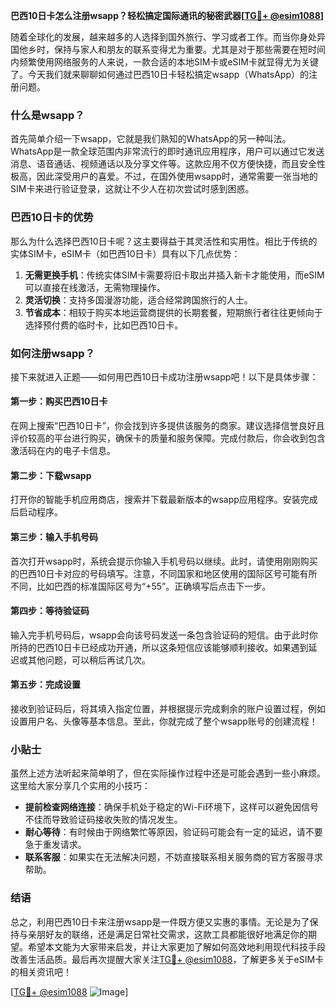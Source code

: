 **巴西10日卡怎么注册wsapp？轻松搞定国际通讯的秘密武器[[TG💪+ @esim1088](https://t.me/s/esim1088)]**

随着全球化的发展，越来越多的人选择到国外旅行、学习或者工作。而当你身处异国他乡时，保持与家人和朋友的联系变得尤为重要。尤其是对于那些需要在短时间内频繁使用网络服务的人来说，一款合适的本地SIM卡或eSIM卡就显得尤为关键了。今天我们就来聊聊如何通过巴西10日卡轻松搞定wsapp（WhatsApp）的注册问题。

### 什么是wsapp？

首先简单介绍一下wsapp，它就是我们熟知的WhatsApp的另一种叫法。WhatsApp是一款全球范围内非常流行的即时通讯应用程序，用户可以通过它发送消息、语音通话、视频通话以及分享文件等。这款应用不仅方便快捷，而且安全性极高，因此深受用户的喜爱。不过，在国外使用wsapp时，通常需要一张当地的SIM卡来进行验证登录，这就让不少人在初次尝试时感到困惑。

### 巴西10日卡的优势

那么为什么选择巴西10日卡呢？这主要得益于其灵活性和实用性。相比于传统的实体SIM卡，eSIM卡（如巴西10日卡）具有以下几点优势：

1. **无需更换手机**：传统实体SIM卡需要将旧卡取出并插入新卡才能使用，而eSIM可以直接在线激活，无需物理操作。
2. **灵活切换**：支持多国漫游功能，适合经常跨国旅行的人士。
3. **节省成本**：相较于购买本地运营商提供的长期套餐，短期旅行者往往更倾向于选择预付费的临时卡，比如巴西10日卡。

### 如何注册wsapp？

接下来就进入正题——如何用巴西10日卡成功注册wsapp吧！以下是具体步骤：

#### 第一步：购买巴西10日卡
在网上搜索“巴西10日卡”，你会找到许多提供该服务的商家。建议选择信誉良好且评价较高的平台进行购买，确保卡的质量和服务保障。完成付款后，你会收到包含激活码在内的电子卡信息。

#### 第二步：下载wsapp
打开你的智能手机应用商店，搜索并下载最新版本的wsapp应用程序。安装完成后启动程序。

#### 第三步：输入手机号码
首次打开wsapp时，系统会提示你输入手机号码以继续。此时，请使用刚刚购买的巴西10日卡对应的号码填写。注意，不同国家和地区使用的国际区号可能有所不同，比如巴西的标准国际区号为“+55”。正确填写后点击下一步。

#### 第四步：等待验证码
输入完手机号码后，wsapp会向该号码发送一条包含验证码的短信。由于此时你所持的巴西10日卡已经成功开通，所以这条短信应该能够顺利接收。如果遇到延迟或其他问题，可以稍后再试几次。

#### 第五步：完成设置
接收到验证码后，将其填入指定位置，并根据提示完成剩余的账户设置过程，例如设置用户名、头像等基本信息。至此，你就完成了整个wsapp账号的创建流程！

### 小贴士

虽然上述方法听起来简单明了，但在实际操作过程中还是可能会遇到一些小麻烦。这里给大家分享几个实用的小技巧：

- **提前检查网络连接**：确保手机处于稳定的Wi-Fi环境下，这样可以避免因信号不佳而导致验证码接收失败的情况发生。
- **耐心等待**：有时候由于网络繁忙等原因，验证码可能会有一定的延迟，请不要急于重发请求。
- **联系客服**：如果实在无法解决问题，不妨直接联系相关服务商的官方客服寻求帮助。

### 结语

总之，利用巴西10日卡来注册wsapp是一件既方便又实惠的事情。无论是为了保持与亲朋好友的联络，还是满足日常社交需求，这款工具都能很好地满足你的期望。希望本文能为大家带来启发，并让大家更加了解如何高效地利用现代科技手段改善生活品质。最后再次提醒大家关注[TG💪+ @esim1088](https://t.me/s/esim1088)，了解更多关于eSIM卡的相关资讯吧！

[[TG💪+ @esim1088](https://t.me/s/esim1088) ![Image](https://i.postimg.cc/4NQfJmqS/Snipaste-2025-05-13-00-14-12.png)]